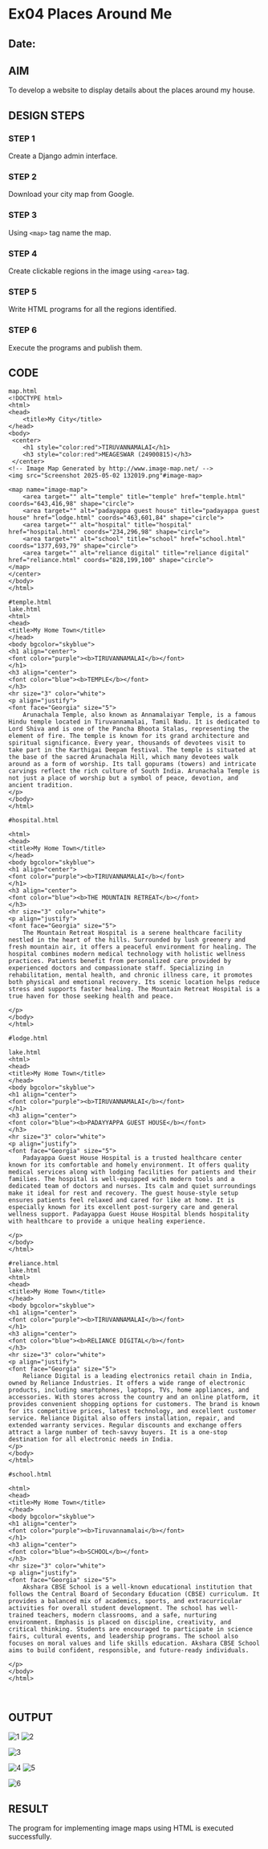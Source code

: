 # Ex04 Places Around Me
## Date: 

## AIM
To develop a website to display details about the places around my house.

## DESIGN STEPS

### STEP 1
Create a Django admin interface.

### STEP 2
Download your city map from Google.

### STEP 3
Using ```<map>``` tag name the map.

### STEP 4
Create clickable regions in the image using ```<area>``` tag.

### STEP 5
Write HTML programs for all the regions identified.

### STEP 6
Execute the programs and publish them.

## CODE
```
map.html
<!DOCTYPE html>
<html>
<head>
    <title>My City</title>
</head>
<body>
 <center>
    <h1 style="color:red">TIRUVANNAMALAI</h1>
    <h3 style="color:red">MEAGESWAR (24900815)</h3>
 </center>  
<!-- Image Map Generated by http://www.image-map.net/ -->
<img src="Screenshot 2025-05-02 132019.png"#image-map>

<map name="image-map">
    <area target="" alt="temple" title="temple" href="temple.html" coords="643,416,98" shape="circle">
    <area target="" alt="padayappa guest house" title="padayappa guest house" href="lodge.html" coords="463,601,84" shape="circle">
    <area target="" alt="hospital" title="hospital" href="hospital.html" coords="234,296,98" shape="circle">
    <area target="" alt="school" title="school" href="school.html" coords="1377,693,79" shape="circle">
    <area target="" alt="reliance digital" title="reliance digital" href="reliance.html" coords="828,199,100" shape="circle">
</map>
</center>
</body>
</html>

#temple.html
lake.html
<html>
<head>
<title>My Home Town</title>
</head>
<body bgcolor="skyblue">
<h1 align="center">
<font color="purple"><b>TIRUVANNAMALAI</b></font>
</h1>
<h3 align="center">
<font color="blue"><b>TEMPLE</b></font>
</h3>
<hr size="3" color="white">
<p align="justify">
<font face="Georgia" size="5">
    Arunachala Temple, also known as Annamalaiyar Temple, is a famous Hindu temple located in Tiruvannamalai, Tamil Nadu. It is dedicated to Lord Shiva and is one of the Pancha Bhoota Stalas, representing the element of fire. The temple is known for its grand architecture and spiritual significance. Every year, thousands of devotees visit to take part in the Karthigai Deepam festival. The temple is situated at the base of the sacred Arunachala Hill, which many devotees walk around as a form of worship. Its tall gopurams (towers) and intricate carvings reflect the rich culture of South India. Arunachala Temple is not just a place of worship but a symbol of peace, devotion, and ancient tradition.
</p>
</body>
</html>

#hospital.html

<html>
<head>
<title>My Home Town</title>
</head>
<body bgcolor="skyblue">
<h1 align="center">
<font color="purple"><b>TIRUVANNAMALAI</b></font>
</h1>
<h3 align="center">
<font color="blue"><b>THE MOUNTAIN RETREAT</b></font>
</h3>
<hr size="3" color="white">
<p align="justify">
<font face="Georgia" size="5">
    The Mountain Retreat Hospital is a serene healthcare facility nestled in the heart of the hills. Surrounded by lush greenery and fresh mountain air, it offers a peaceful environment for healing. The hospital combines modern medical technology with holistic wellness practices. Patients benefit from personalized care provided by experienced doctors and compassionate staff. Specializing in rehabilitation, mental health, and chronic illness care, it promotes both physical and emotional recovery. Its scenic location helps reduce stress and supports faster healing. The Mountain Retreat Hospital is a true haven for those seeking health and peace.
    
</p>
</body>
</html>

#lodge.html

lake.html
<html>
<head>
<title>My Home Town</title>
</head>
<body bgcolor="skyblue">
<h1 align="center">
<font color="purple"><b>TIRUVANNAMALAI</b></font>
</h1>
<h3 align="center">
<font color="blue"><b>PADAYYAPPA GUEST HOUSE</b></font>
</h3>
<hr size="3" color="white">
<p align="justify">
<font face="Georgia" size="5">
    Padayappa Guest House Hospital is a trusted healthcare center known for its comfortable and homely environment. It offers quality medical services along with lodging facilities for patients and their families. The hospital is well-equipped with modern tools and a dedicated team of doctors and nurses. Its calm and quiet surroundings make it ideal for rest and recovery. The guest house-style setup ensures patients feel relaxed and cared for like at home. It is especially known for its excellent post-surgery care and general wellness support. Padayappa Guest House Hospital blends hospitality with healthcare to provide a unique healing experience.
    
</p>
</body>
</html>

#reliance.html
lake.html
<html>
<head>
<title>My Home Town</title>
</head>
<body bgcolor="skyblue">
<h1 align="center">
<font color="purple"><b>TIRUVANNAMALAI</b></font>
</h1>
<h3 align="center">
<font color="blue"><b>RELIANCE DIGITAL</b></font>
</h3>
<hr size="3" color="white">
<p align="justify">
<font face="Georgia" size="5">
    Reliance Digital is a leading electronics retail chain in India, owned by Reliance Industries. It offers a wide range of electronic products, including smartphones, laptops, TVs, home appliances, and accessories. With stores across the country and an online platform, it provides convenient shopping options for customers. The brand is known for its competitive prices, latest technology, and excellent customer service. Reliance Digital also offers installation, repair, and extended warranty services. Regular discounts and exchange offers attract a large number of tech-savvy buyers. It is a one-stop destination for all electronic needs in India.
</p>
</body>
</html>

#school.html

<html>
<head>
<title>My Home Town</title>
</head>
<body bgcolor="skyblue">
<h1 align="center">
<font color="purple"><b>Tiruvannamalai</b></font>
</h1>
<h3 align="center">
<font color="blue"><b>SCHOOL</b></font>
</h3>
<hr size="3" color="white">
<p align="justify">
<font face="Georgia" size="5">
    Akshara CBSE School is a well-known educational institution that follows the Central Board of Secondary Education (CBSE) curriculum. It provides a balanced mix of academics, sports, and extracurricular activities for overall student development. The school has well-trained teachers, modern classrooms, and a safe, nurturing environment. Emphasis is placed on discipline, creativity, and critical thinking. Students are encouraged to participate in science fairs, cultural events, and leadership programs. The school also focuses on moral values and life skills education. Akshara CBSE School aims to build confident, responsible, and future-ready individuals.
    
</p>
</body>
</html>



```

## OUTPUT

![1](https://github.com/user-attachments/assets/96f531e6-8e36-4ce4-a3ca-31d6fb377519)
![2](https://github.com/user-attachments/assets/ae0073bf-d6ef-4ab6-9102-87e255ada5ed)

![3](https://github.com/user-attachments/assets/f35a28a1-2ce1-4e06-b231-c8db3e8357f9)

![4](https://github.com/user-attachments/assets/058fccf3-2c8a-4edd-8d41-6d70ad34bc4d)
![5](https://github.com/user-attachments/assets/15b9b99c-3ba4-4608-8e11-673b216297aa)

![6](https://github.com/user-attachments/assets/2282e312-f190-48ef-b7f2-c2efad199692)


## RESULT
The program for implementing image maps using HTML is executed successfully.
